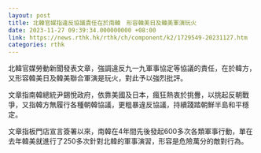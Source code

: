 ```yaml
---
layout: post
title: 北韓官媒指違反協議責任在於南韓　形容韓美日及韓美軍演玩火
date: 2023-11-27 09:39:34.000000000 +08:00
link: https://news.rthk.hk/rthk/ch/component/k2/1729549-20231127.htm
categories: rthk
---
```


北韓官媒勞動新聞發表文章，強調違反九一九軍事協定等協議的責任，在於韓方，又形容韓美日及韓美聯合軍演是玩火，對此予以強烈批評。

文章指南韓總統尹錫悅政府，依靠美國及日本，瘋狂熱衷於挑釁，以挑起反朝戰爭，又指韓方無履行各種朝韓協議，更粗暴違反協議，持續踐踏朝鮮半島和平穩定。

文章指板門店宣言簽署以來，南韓在4年間先後發起600多次各類軍事行動，單在去年韓美就進行了250多次針對北韓的軍事演習，形容是危險萬分的敵對行為。

